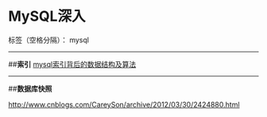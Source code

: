 ﻿# MySQL深入

标签（空格分隔）： mysql

---

##**索引**
[mysql索引背后的数据结构及算法][1]


  [1]: http://blog.codinglabs.org/articles/theory-of-mysql-index.html
  
  ---
  ##**数据库快照**
  
  http://www.cnblogs.com/CareySon/archive/2012/03/30/2424880.html
